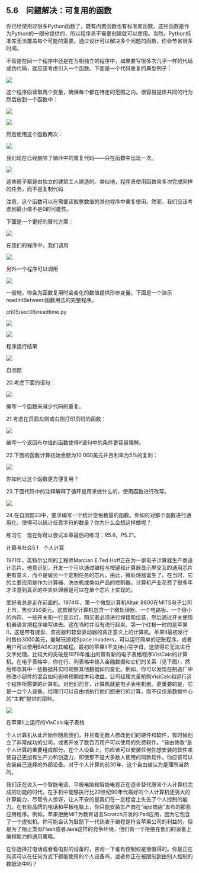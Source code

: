    

## 5.6　问题解决：可复用的函数

你已经使用过很多Python函数了，既有内置函数也有标准库函数。这些函数是作为Python的一部分提供的，所以程序员不需要创建就可以使用。当然，Python标准库无法覆盖每个可能的需要。通过设计可以解决多个问题的函数，你会节省很多时间。

不管是在同一个程序中还是在互相独立的程序中，如果要写很多次几乎一样的代码或伪代码，就应该考虑引入一个函数。下面是一个代码重复的典型例子：

![](0-Assets/Epubook/程序员编程语言经典合集（计算机科学丛书5册套装），javapython编程语言含经典教材龙书《编译原理》%20(Bruce%20Eckel%20%20Alfred%20V.%20Aho%20%20Monica%20S.%20Lam%20etc.)%20(Z-Library)/images/image06272.jpeg)

这个程序段读取两个变量，确保每个都在特定的范围之内。很容易提炼共同的行为然后放到一个函数中：

![](0-Assets/Epubook/程序员编程语言经典合集（计算机科学丛书5册套装），javapython编程语言含经典教材龙书《编译原理》%20(Bruce%20Eckel%20%20Alfred%20V.%20Aho%20%20Monica%20S.%20Lam%20etc.)%20(Z-Library)/images/image06273.jpeg)

![](0-Assets/Epubook/程序员编程语言经典合集（计算机科学丛书5册套装），javapython编程语言含经典教材龙书《编译原理》%20(Bruce%20Eckel%20%20Alfred%20V.%20Aho%20%20Monica%20S.%20Lam%20etc.)%20(Z-Library)/images/image06274.jpeg)

然后使用这个函数两次：

![](../Images/image06275.gif)

我们现在已经删除了循环中的重复代码——只在函数中出现一次。

![](0-Assets/Epubook/程序员编程语言经典合集（计算机科学丛书5册套装），javapython编程语言含经典教材龙书《编译原理》%20(Bruce%20Eckel%20%20Alfred%20V.%20Aho%20%20Monica%20S.%20Lam%20etc.)%20(Z-Library)/images/image06276.jpeg)

这些房子都是由独立的建筑工人建造的。类似地，程序员使用函数来多次完成同样的任务，而不是复制代码  

注意，这个函数可以在需要读取整数值的其他程序中重复使用。然而，我们应该考虑到最小值不是0的可能性。

下面是一个更好的替代方案：

![](0-Assets/Epubook/程序员编程语言经典合集（计算机科学丛书5册套装），javapython编程语言含经典教材龙书《编译原理》%20(Bruce%20Eckel%20%20Alfred%20V.%20Aho%20%20Monica%20S.%20Lam%20etc.)%20(Z-Library)/images/image06277.jpeg)

在我们的程序中，我们调用

![](../Images/image06278.gif)

另外一个程序可以调用

![](../Images/image06279.gif)

一般地，你会为函数复用时会变化的数值提供形参变量。下面是一个演示readIntBetween函数用法的完整程序。

ch05/sec06/readtime.py

![](0-Assets/Epubook/程序员编程语言经典合集（计算机科学丛书5册套装），javapython编程语言含经典教材龙书《编译原理》%20(Bruce%20Eckel%20%20Alfred%20V.%20Aho%20%20Monica%20S.%20Lam%20etc.)%20(Z-Library)/images/image06280.jpeg)

![](0-Assets/Epubook/程序员编程语言经典合集（计算机科学丛书5册套装），javapython编程语言含经典教材龙书《编译原理》%20(Bruce%20Eckel%20%20Alfred%20V.%20Aho%20%20Monica%20S.%20Lam%20etc.)%20(Z-Library)/images/image06281.jpeg)

程序运行结果

![](0-Assets/Epubook/程序员编程语言经典合集（计算机科学丛书5册套装），javapython编程语言含经典教材龙书《编译原理》%20(Bruce%20Eckel%20%20Alfred%20V.%20Aho%20%20Monica%20S.%20Lam%20etc.)%20(Z-Library)/images/image06282.jpeg)

自测题

20.考虑下面的语句：

![](../Images/image06283.gif)

编写一个函数来减少代码的重复。

21.考虑在页面左侧或右侧打印页码的函数：

![](../Images/image06284.gif)

编写一个返回布尔值的函数使得if语句中的条件更容易理解。

22.下面的函数计算初始金额为10 000美元并且利率为5%的复利：

![](../Images/image06285.gif)

你如何让这个函数更方便复用？

23.下面代码中的注释解释了循环是用来做什么的，使用函数进行改写。

![](../Images/image06286.gif)

24.在自测题23中，要求编写一个统计空格数量的函数。你如何对那个函数进行通用化，使得可以统计任意字符的数量？你为什么会想这样做呢？

练习它　现在你可以尝试本章最后的练习：R5.8，P5.21。

计算与社会5.1　个人计算

1971年，英特尔公司的工程师Marcian E.Ted Hoff正在为一家电子计算器生产商设计芯片。他意识到，开发一个可以通过编程与按键和计算器显示屏交互的通用芯片更有意义，而不是做另一个定制任务的芯片。由此，微处理器诞生了。在当时，它的主要应用是作为计算器、洗衣机或类似产品的控制器。计算机产业花费了很多年才注意到真正的中央处理器是可以在单个芯片上实现的。

爱好者总是走在前面的。1974年，第一个微型计算机Altair 8800在MITS电子公司上市，售价350美元。这款微型计算机包含一个微处理器、一个电路板、一个很小的内存、一些开关和一行显示灯。购买者必须进行焊接和组装，然后通过开关使用机器语言把程序编写进去。这在当时并没有流行起来。第一个红极一时的是苹果II，这是带有键盘、监视器和软盘驱动器的真正意义上的计算机。苹果II最初发行时售价3000美元，能够玩游戏Space Invaders，可以运行简单的记账程序，或者用户可以使用BASIC对其编程。最初的苹果II不支持小写字母，这使得它无法进行文字处理。比较大的突破是1979年推出的带有新的电子表格程序VisiCalc的计算机。在电子表格中，你在行、列表格中输入金融数据和它们的关系（见下图），然后修改其中一些数据并实时观察其他数据如何变化。例如，你可以发现在制造厂中修改小部件的混合如何影响预期成本和收益。公司经理大量抢购VisiCalc和运行这个程序所需要的计算机。对他们而言，计算机就是电子表格机器。更重要的是，它是一台个人设备。经理们可以自由地执行他们想进行的计算，而不仅仅是数据中心的“主教”提供的那些。

![](0-Assets/Epubook/程序员编程语言经典合集（计算机科学丛书5册套装），javapython编程语言含经典教材龙书《编译原理》%20(Bruce%20Eckel%20%20Alfred%20V.%20Aho%20%20Monica%20S.%20Lam%20etc.)%20(Z-Library)/images/image06287.jpeg)

在苹果Ⅱ上运行的VisCalc电子表格

个人计算机从此开始伴随着我们，并且有无数人修改他们的硬件和软件，有时候创立了非常成功的公司，或者开发了数百万用户可以使用的免费软件。“自由修改”是个人计算的重要组成部分。在个人设备上，你应该可以安装任何你想安装的软件来使自己更加有生产力和创造力，即使那不是大多数人使用的同款软件。你应该可以安装自己选择的外部设备。对于个人计算的前30年，这个自由被认为是理所当然的。

我们正在进入一个智能电话、平板电脑和智能电视正在逐步替代原来个人计算机完成的功能的时代。在手机中能够执行比20世纪90年代最好的个人计算机还强大的计算能力，尽管令人惊讶，让人不安的是我们在一定程度上失去了个人控制的能力。在有些品牌的电话和平板电脑上，你只能安装生产商在“app商店”发布的那些应用程序。例如，苹果拒绝MIT为教育语言Scratch开发的iPad应用，因为它包含了一个虚拟机。你可能会认为鼓励下一代热衷于编程是符合苹果公司的利益的，但是为了阻止类似Flash或者Java这样的竞争环境，他们有一个拒绝在他们的设备上编程能力的通用策略。

在你选择打电话或者看电影的设备时，咨询一下谁有控制权是很值得的。你是正在购买可以在任何方式下都能使用的个人设备吗，或者你正在被限制到由别人控制的数据流中吗？